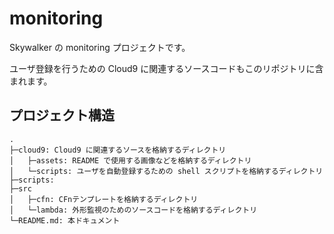 # monitoring

Skywalker の monitoring プロジェクトです。

ユーザ登録を行うための Cloud9 に関連するソースコードもこのリポジトリに含まれます。

## プロジェクト構造

```
.
├─cloud9: Cloud9 に関連するソースを格納するディレクトリ
│   ├─assets: README で使用する画像などを格納するディレクトリ
│   └─scripts: ユーザを自動登録するための shell スクリプトを格納するディレクトリ
├─scripts:
├─src
│   ├─cfn: CFnテンプレートを格納するディレクトリ
│   └─lambda: 外形監視のためのソースコードを格納するディレクトリ
└─README.md: 本ドキュメント
```
